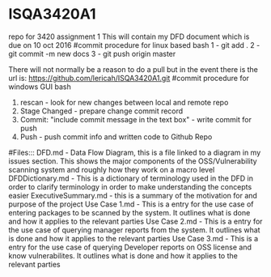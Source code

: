# ISQA3420A1
repo for 3420 assignment 1
This will contain my DFD document which is due on 10 oct 2016
#commit procedure for linux based bash
1 - git add .
2 - git commit -m new docs
3 - git push origin master

There will not normally be a reason to do a pull but in the event there is the url is: https://github.com/lericah/ISQA3420A1.git 
#commit procedure for windows GUI bash
1. rescan - look for new changes between local and remote repo
2. Stage Changed - prepare change commit record
3. Commit: "include commit message in the text box" - write commit for push
4. Push - push commit info and written code to Github Repo

#Files:::
DFD.md - Data Flow Diagram, this is a file linked to a diagram in my issues section. This shows the major components of the OSS/Vulnerability scanning system and roughly how they work on a macro level
DFDDictionary.md - This is a dictionary of terminology used in the DFD in order to clarify terminology in order to make understanding the concepts easier
ExecutiveSummary.md - this is a summary of the motivation for and purpose of the project
Use Case 1.md - This is a entry for the use case of entering packages to be scanned by the system. It outlines what is done and how it applies to the relevant parties
Use Case 2.md - This is a entry for the use case of querying manager reports from the system. It outlines what is done and how it applies to the relevant parties
Use Case 3.md - This is a entry for the use case of querying Developer reports on OSS license and know vulnerabilites. It outlines what is done and how it applies to the relevant parties
